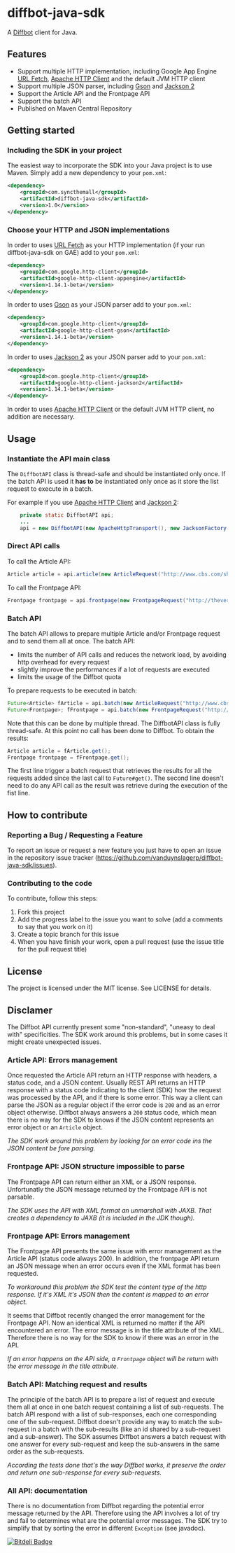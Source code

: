 diffbot-java-sdk
================

A [Diffbot](http://www.diffbot.com/) client for Java.

Features
--------

  * Support multiple HTTP implementation, including Google App Engine [URL Fetch](https://developers.google.com/appengine/docs/java/urlfetch/), [Apache HTTP Client](http://hc.apache.org/) and the default JVM HTTP client
  * Support multiple JSON parser, including [Gson](https://code.google.com/p/google-gson/) and [Jackson 2](http://jackson.codehaus.org/)
  * Support the Article API and the Frontpage API
  * Support the batch API
  * Published on Maven Central Repository

Getting started
---------------
### Including the SDK in your project

The easiest way to incorporate the SDK into your Java project is to use Maven. Simply add a new dependency to your `pom.xml`:

```xml
<dependency>
    <groupId>com.syncthemall</groupId>
	<artifactId>diffbot-java-sdk</artifactId>
	<version>1.0</version>
</dependency>
```

### Choose your HTTP and JSON implementations

In order to uses [URL Fetch](https://developers.google.com/appengine/docs/java/urlfetch/) as your HTTP implementation (if your run diffbot-java-sdk on GAE) add to your `pom.xml`:
```xml
<dependency>
	<groupId>com.google.http-client</groupId>
	<artifactId>google-http-client-appengine</artifactId>
	<version>1.14.1-beta</version>
</dependency>
```

In order to uses [Gson](https://code.google.com/p/google-gson/) as your JSON parser add to your `pom.xml`:
```xml
<dependency>
	<groupId>com.google.http-client</groupId>
	<artifactId>google-http-client-gson</artifactId>
	<version>1.14.1-beta</version>
</dependency>
```

In order to uses [Jackson 2](http://jackson.codehaus.org/) as your JSON parser add to your `pom.xml`:
```xml
<dependency>
	<groupId>com.google.http-client</groupId>
	<artifactId>google-http-client-jackson2</artifactId>
	<version>1.14.1-beta</version>
</dependency>
```
In order to uses [Apache HTTP Client](http://hc.apache.org/) or the default JVM HTTP client, no addition are necessary.

Usage
-----
### Instantiate the API main class
The `DiffbotAPI` class is thread-safe and should be instantiated only once. If the batch API is used it **has to** be instantiated only once as it store the list request to execute in a batch.

For example if you use [Apache HTTP Client](http://hc.apache.org/) and [Jackson 2](http://jackson.codehaus.org/):
```java
	private static DiffbotAPI api;
	...
	api = new DiffbotAPI(new ApacheHttpTransport(), new JacksonFactory(), "<your_dev_token>");
```

### Direct API calls
To call the Article API:
```java
Article article = api.article(new ArticleRequest("http://www.cbs.com/shows/how_i_met_your_mother/barneys_blog/1000461/").withTags().withComments().withSummary());
```

To call the Frontpage API:
```java
Frontpage frontpage = api.frontpage(new FrontpageRequest("http://theverge.com"));
```

### Batch API

The batch API allows to prepare multiple Article and/or Frontpage request and to send them all at once. The batch API:
 * limits the number of API calls and reduces the network load, by avoiding http overhead for every request
 * slightly improve the performances if a lot of requests are executed
 * limits the usage of the Diffbot quota

To prepare requests to be executed in batch:
```java
Future<Article> fArticle = api.batch(new ArticleRequest("http://www.cbs.com/shows/how_i_met_your_mother/barneys_blog/1000461").withTags().withComments().withSummary());
Future<Frontpage>; fFrontpage = api.batch(new FrontpageRequest("http://theverge.com"));
```

Note that this can be done by multiple thread. The DiffbotAPI class is fully thread-safe.
At this point no call has been done to Diffbot. To obtain the results:
```java
Article article = fArticle.get();
Frontpage frontpage = fFrontpage.get();
```

The first line trigger a batch request that retrieves the results for all the requests added since the last call to `Future#get()`. The second line doesn't need to do any API call as the result was retrieve during the
execution of the fist line.


How to contribute
--------------

### Reporting a Bug / Requesting a Feature

To report an issue or request a new feature you just have to open an issue in the repository issue tracker (<https://github.com/vanduynslagerp/diffbot-java-sdk/issues>).

### Contributing to the code

To contribute, follow this steps:

 1. Fork this project
 2. Add the progress label to the issue you want to solve (add a comments to say that you work on it)
 3. Create a topic branch for this issue
 4. When you have finish your work, open a pull request (use the issue title for the pull request title)

License 
--------------
The project is licensed under the MIT license. 
See LICENSE for details.

Disclamer
---------
The Diffbot API currently present some "non-standard", "uneasy to deal with" specificities. The SDK work around this problems, but in some cases it might create unexpected issues.

### Article API: Errors management
Once requested the Article API return an HTTP response with headers, a status code, and a JSON content.
Usually REST API returns an HTTP response with a status code indicating to the client (SDK) how the request was processed by the API, and if there is some error. This way a client can parse the JSON as a regular object if the error code is `200` and as an error object otherwise.
Diffbot always answers a `200` status code, which mean there is no way for the SDK to knows if the JSON content represents an error object or an `Article` object.

*The SDK work around this problem by looking for an error code ins the JSON content be fore parsing.*

### Frontpage API: JSON structure impossible to parse
The Frontpage API can return either an XML or a JSON response. Unfortunatly the JSON message returned by the Frontpage API is not parsable.

*The SDK uses the API with XML format an unmarshall with JAXB. That creates a dependency to JAXB (it is included in the JDK though).*

### Frontpage API: Errors management
The Frontpage API presents the same issue with error management as the Article API (status code always 200).
In addition, the frontpage API return an JSON message when an error occurs even if the XML format has been requested.

*To workaround this problem the SDK test the content type of the http response. If it's XML it's JSON then the content is mapped to an error object.*

It seems that Diffbot recently changed the error management for the Frontpage API. Now an identical XML is returned no matter if the API encountered an error. The error message is in the title attribute of the XML.
Therefore there is no way for the SDK to know if there was an error in the API.

*If an error happens on the API side, a `Frontpage` object will be return with the error message in the title attribute.*

### Batch API: Matching request and results
The principle of the batch API is to prepare a list of request and execute them all at once in one batch request containing a list of sub-requests.
The batch API respond with a list of sub-responses, each one corresponding one of the sub-request.
Diffbot doesn't provide any way to match the sub-request in a batch with the sub-results (like an id shared by a sub-request and a sub-answer).
The SDK assumes Diffbot answers a batch request with one answer for every sub-request and keep the sub-answers in the same order as the sub-requests.

*According the tests done that's the way Diffbot works, it preserve the order and return one sub-response for every sub-requests.*

### All API: documentation
There is no documentation from Diffbot regarding the potential error message returned by the API. Therefore using the API involves a lot of try and fail to determines what are the potential error messages.
The SDK try to simplify that by sorting the error in different `Exception` (see javadoc).

[![Bitdeli Badge](https://d2weczhvl823v0.cloudfront.net/vanduynslagerp/diffbot-java-sdk/trend.png)](https://bitdeli.com/free "Bitdeli Badge")


